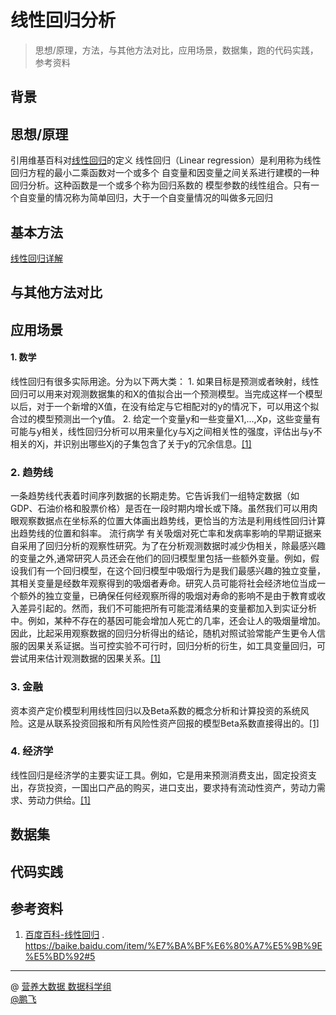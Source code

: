 # 线性回归分析
>思想/原理，方法，与其他方法对比，应用场景，数据集，跑的代码实践，参考资料

## 背景

## 思想/原理
引用维基百科对[线性回归](https://zh.wikipedia.org/wiki/%E7%B7%9A%E6%80%A7%E5%9B%9E%E6%AD%B8)的定义
线性回归（Linear regression）是利用称为线性回归方程的最小二乘函数对一个或多个
自变量和因变量之间关系进行建模的一种回归分析。这种函数是一个或多个称为回归系数的
模型参数的线性组合。只有一个自变量的情况称为简单回归，大于一个自变量情况的叫做多元回归

## 基本方法

[线性回归详解](https://blog.csdn.net/qq_36330643/article/details/77649896)


## 与其他方法对比

## 应用场景
#### 1. 数学  
线性回归有很多实际用途。分为以下两大类： 1. 如果目标是预测或者映射，线性回归可以用来对观测数据集的和X的值拟合出一个预测模型。当完成这样一个模型以后，对于一个新增的X值，在没有给定与它相配对的y的情况下，可以用这个拟合过的模型预测出一个y值。
 2. 给定一个变量y和一些变量X1,...,Xp，这些变量有可能与y相关，线性回归分析可以用来量化y与Xj之间相关性的强度，评估出与y不相关的Xj，并识别出哪些Xj的子集包含了关于y的冗余信息。[[1]](https://baike.baidu.com/item/%E7%BA%BF%E6%80%A7%E5%9B%9E%E5%BD%92#5)  
### 2. 趋势线
一条趋势线代表着时间序列数据的长期走势。它告诉我们一组特定数据（如GDP、石油价格和股票价格）是否在一段时期内增长或下降。虽然我们可以用肉眼观察数据点在坐标系的位置大体画出趋势线，更恰当的方法是利用线性回归计算出趋势线的位置和斜率。
流行病学
有关吸烟对死亡率和发病率影响的早期证据来自采用了回归分析的观察性研究。为了在分析观测数据时减少伪相关，除最感兴趣的变量之外,通常研究人员还会在他们的回归模型里包括一些额外变量。例如，假设我们有一个回归模型，在这个回归模型中吸烟行为是我们最感兴趣的独立变量，其相关变量是经数年观察得到的吸烟者寿命。研究人员可能将社会经济地位当成一个额外的独立变量，已确保任何经观察所得的吸烟对寿命的影响不是由于教育或收入差异引起的。然而，我们不可能把所有可能混淆结果的变量都加入到实证分析中。例如，某种不存在的基因可能会增加人死亡的几率，还会让人的吸烟量增加。因此，比起采用观察数据的回归分析得出的结论，随机对照试验常能产生更令人信服的因果关系证据。当可控实验不可行时，回归分析的衍生，如工具变量回归，可尝试用来估计观测数据的因果关系。[[1]](https://baike.baidu.com/item/%E7%BA%BF%E6%80%A7%E5%9B%9E%E5%BD%92#5)  
### 3. 金融
资本资产定价模型利用线性回归以及Beta系数的概念分析和计算投资的系统风险。这是从联系投资回报和所有风险性资产回报的模型Beta系数直接得出的。[[1]](https://baike.baidu.com/item/%E7%BA%BF%E6%80%A7%E5%9B%9E%E5%BD%92#5)  
### 4. 经济学
线性回归是经济学的主要实证工具。例如，它是用来预测消费支出，固定投资支出，存货投资，一国出口产品的购买，进口支出，要求持有流动性资产，劳动力需求、劳动力供给。[[1]](https://baike.baidu.com/item/%E7%BA%BF%E6%80%A7%E5%9B%9E%E5%BD%92#5)  


## 数据集

## 代码实践

## 参考资料
1. [百度百科-线性回归](https://baike.baidu.com/item/%E7%BA%BF%E6%80%A7%E5%9B%9E%E5%BD%92#5) . https://baike.baidu.com/item/%E7%BA%BF%E6%80%A7%E5%9B%9E%E5%BD%92#5
 

------------
@  [营养大数据 数据科学组](http://git.quietalk.cn/hnbd/data)      
[@鹏飞](http://git.hnbdata.cn/lipengfei)